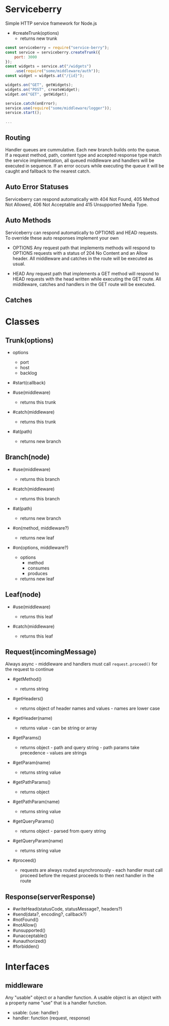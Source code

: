 Serviceberry
============

Simple HTTP service framework for Node.js

  - #createTrunk(options)
      - returns new trunk

``` javascript
const serviceberry = require("service-berry");
const service = serviceberry.createTrunk({
    port: 3000
});
const widgets = service.at("/widgets")
    .use(require("some/middleware/auth"));
const widget = widgets.at("/{id}");

widgets.on("GET", getWidgets);
widgets.on("POST", createWidget);
widget.on("GET", getWidget);

service.catch(onError);
service.use(require("some/middleware/logger"));
service.start();

...
```

Routing
-------
Handler queues are cummulative. Each new branch builds onto the queue. If a request method,
path, content type and accepted response type match the service implementation, all
queued middleware and handlers will be executed in sequence. If an error occurs while
executing the queue it will be caught and fallback to the nearest catch.

Auto Error Statuses
-------------------
Serviceberry can respond automatically with 404 Not Found, 405 Method Not Allowed,
406 Not Acceptable and 415 Unsupported Media Type.

Auto Methods
------------
Serviceberry can respond automatically to OPTIONS and HEAD requests.
To override these auto responses implement your own

  - OPTIONS
    Any request path that implements methods will respond to OPTIONS
    requests with a status of 204 No Content and an Allow header.
    All middleware and catches in the route will be executed as usual.

  - HEAD
    Any request path that implements a GET method will respond to HEAD
    requests with the head written while executing the GET route.
    All middleware, catches and handlers in the GET route will be
    executed.

Catches
-------


Classes
=======

Trunk(options)
--------------
  - options
      - port <number>
      - host <string>
      - backlog <number>

  - #start(callback)

  - #use(middleware)
      - returns this trunk

  - #catch(middleware)
      - returns this trunk

  - #at(path)
      - returns new branch

Branch(node)
------------
  - #use(middleware)
      - returns this branch

  - #catch(middleware)
      - returns this branch

  - #at(path)
      - returns new branch

  - #on(method, middleware?)
      - returns new leaf

  - #on(options, middleware?)
      - options
          - method <string>
          - consumes <string>
          - produces <string>
      - returns new leaf

Leaf(node)
----------
  - #use(middleware)
      - returns this leaf

  - #catch(middleware)
      - returns this leaf

Request(incomingMessage)
------------------------
Always async - middleware and handlers must call `request.proceed()` for the
request to continue

  - #getMethod()
      - returns string

  - #getHeaders()
      - returns object of header names and values - names are lower case

  - #getHeader(name)
      - returns value - can be string or array

  - #getParams()
      - returns object - path and query string - path params take precedence - values
        are strings

  - #getParam(name)
      - returns string value

  - #getPathParams()
      - returns object

  - #getPathParam(name)
      - returns string value

  - #getQueryParams()
      - returns object - parsed from query string

  - #getQueryParam(name)
      - returns string value

  - #proceed()
      - requests are always routed asynchronously - each handler must call proceed
        before the request proceeds to then next handler in the route

Response(serverResponse)
------------------------
  - #writeHead(statusCode, statusMessage?, headers?)
  - #send(data?, encoding?, callback?)
  - #notFound()
  - #notAllow()
  - #unsupported()
  - #unacceptable()
  - #unauthorized()
  - #forbidden()


Interfaces
==========

middleware
----------
Any "usable" object or a handler function. A usable object is an object with
a property name "use" that is a handler function.

  - usable: {use: handler}
  - handler: function (request, response)